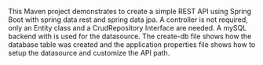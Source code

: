 This Maven project demonstrates to create a simple REST API using Spring Boot with spring data rest and spring data jpa. A controller is not required, only an Entity class and a CrudRepository Interface are needed. A mySQL backend with is used for the datasource. The create-db file shows how the database table was created and the application properties file shows how to setup the datasource and customize the API path.
